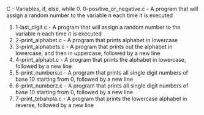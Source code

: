 C - Variables, if, else, while
0. 0-positive_or_negative.c - A program that will assign a random number to the variable n each time it is executed
1. 1-last_digit.c - A program that will assign a random number to the variable n each time it is executed
2. 2-print_alphabet.c - A program that prints alphabet in lowercase
3. 3-print_alphabets.c - A program that prints out the alphabet in lowercase, and then in uppercase, followed by a new line
4. 4-print_alphabt.c - A program that prints the alphabet in lowercase, followed by a new line
5. 5-print_numbers.c - A program that prints all single digit numbers of base 10 starting from 0, followed by a new line
6. 6-print_numberz.c - A program that prints all single digit numbers of base 10 starting from 0, followed by a new line
7. 7-print_tebahpla.c - A program that prints the lowercase alphabet in reverse, followed by a new line
